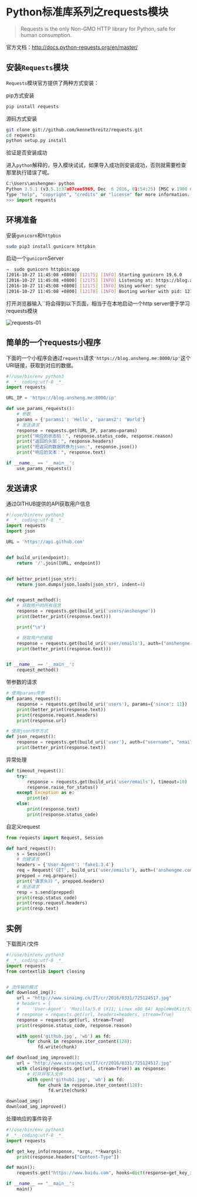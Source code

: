 # Python标准库系列之requests模块

> Requests is the only Non-GMO HTTP library for Python, safe for human consumption.

官方文档：http://docs.python-requests.org/en/master/

## 安装`Requests`模块

`Requests`模块官方提供了两种方式安装：

pip方式安装

```bash
pip install requests
```

源码方式安装

```bash
git clone git://github.com/kennethreitz/requests.git
cd requests
python setup.py install
```

验证是否安装成功

进入`python`解释的，导入模块试试，如果导入成功则安装成功，否则就需要检查那里执行错误了呢。

```python
C:\Users\anshengme> python
Python 3.5.1 (v3.5.1:37a07cee5969, Dec  6 2016, 01:54:25) [MSC v.1900 64 bit (AMD64)] on win32
Type "help", "copyright", "credits" or "license" for more information.
>>> import requests
```

## 环境准备

安装`gunicorn`和`httpbin`

```bash
sudo pip3 install gunicorn httpbin
```

启动一个`gunicorn`Server

```bash
⇒  sudo gunicorn httpbin:app
[2016-10-27 11:45:08 +0800] [12175] [INFO] Starting gunicorn 19.6.0
[2016-10-27 11:45:08 +0800] [12175] [INFO] Listening at: https://blog.ansheng.me:8000 (12175)
[2016-10-27 11:45:08 +0800] [12175] [INFO] Using worker: sync
[2016-10-27 11:45:08 +0800] [12178] [INFO] Booting worker with pid: 12178
```

打开浏览器输入``将会得到以下页面，相当于在本地启动一个http server便于学习requests模块

![requests-01](../images/2016/12/1483018481.png)

## 简单的一个requests小程序

下面的一个小程序会通过`requests`请求`'https://blog.ansheng.me:8000/ip'`这个URI链接，获取到对应的数据。

```python
#!/use/bin/env python3
# _*_ coding:utf-8 _*_
import requests

URL_IP = 'https://blog.ansheng.me:8000/ip'

def use_params_requests():
    # 参数
    params = {'params1': 'Hello', 'params2': 'World'}
    # 发送请求
    response = requests.get(URL_IP, params=params)
    print("响应的状态码：", response.status_code, response.reason)
    print("返回的头部：", response.headers)
    print("把返回的数据转换为json:", response.json())
    print("响应的文本：", response.text)

if __name__ == '__main__':
    use_params_requests()
```

## 发送请求

通过GITHUB提供的API获取用户信息

```python
#!/use/bin/env python3
# _*_ coding:utf-8 _*_
import requests
import json

URL = 'https://api.github.com'


def build_uri(endpoint):
    return '/'.join([URL, endpoint])


def better_print(json_str):
    return json.dumps(json.loads(json_str), indent=4)


def request_method():
    # 获取用户的所有信息
    response = requests.get(build_uri('users/anshengme'))
    print(better_print((response.text)))

    print("\n")

    # 获取用户的邮箱
    response = requests.get(build_uri('user/emails'), auth=("anshengme.com@gmail.com", "xxxxxx"))
    print(better_print((response.text)))


if __name__ == '__main__':
    request_method()
```

带参数的请求

```Python
# 使用params传参
def params_request():
    response = requests.get(build_uri('users'), params={'since': 11})
    print(better_print(response.text))
    print(response.request.headers)
    print(response.url)

# 使用json传参方式
def json_request():
    response = requests.get(build_uri('user'), auth=("username", "email"), json={"name": "asdas"})
    print(better_print(response.text))
```

异常处理

```python
def timeout_request():
    try:
        response = requests.get(build_uri('user/emails'), timeout=10)
        response.raise_for_status()
    except Exception as e:
        print(e)
    else:
        print(response.text)
        print(response.status_code)
```

自定义request

```python
from requests import Request, Session

def hard_request():
    s = Session()
    # 创建请求
    headers = {'User-Agent': 'fake1.3.4'}
    req = Request('GET', build_uri('user/emails'), auth=('anshengme.com@gmail.com', 'xxxxxx'), headers=headers)
    prepped = req.prepare()
    print("请求头》》", prepped.headers)
    # 发送请求
    resp = s.send(prepped)
    print(resp.status_code)
    print(resp.request.headers)
    print(resp.text)
```

## 实例

下载图片/文件

```python
#!/use/bin/env python3
# _*_ coding:utf-8 _*_
import requests
from contextlib import closing


# 流传输的模式
def download_img():
    url = "http://www.sinaimg.cn/IT/cr/2016/0331/725124517.jpg"
    # headers = {
    #     'User-Agent': 'Mozilla/5.0 (X11; Linux x86_64) AppleWebKit/537.36 (KHTML, like Gecko) Chrome/54.0.2840.71 Safari/537.36'}
    # response = requests.get(url, headers=headers, stream=True)
    response = requests.get(url, stream=True)
    print(response.status_code, response.reason)

    with open('github.jpg', 'wb') as fd:
        for chunk in response.iter_content(128):
            fd.write(chunk)

def download_img_improved():
    url = "http://www.sinaimg.cn/IT/cr/2016/0331/725124517.jpg"
    with closing(requests.get(url, stream=True)) as response:
        # 打开并写入文件
        with open('github1.jpg', 'wb') as fd:
            for chunk in response.iter_content(128):
                fd.write(chunk)

download_img()
download_img_improved()
```

处理响应的事件钩子

```python
#!/use/bin/env python3
# _*_ coding:utf-8 _*_
import requests

def get_key_info(response, *args, **kwargs):
    print(response.headers["Content-Type"])

def main():
    requests.get("https://www.baidu.com", hooks=dict(response=get_key_info))

if __name__ == "__main__":
    main()
```